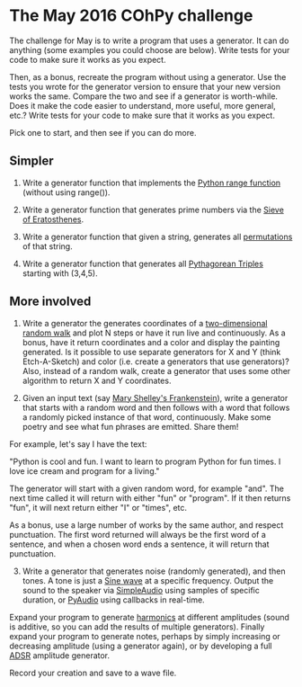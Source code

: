 # The May 2016 COhPy challenge

The challenge for May is to write a program that uses a generator. It can do
anything (some examples you could choose are below). Write tests for your
code to make sure it works as you expect.

Then, as a bonus, recreate the program without using a generator. Use the tests
you wrote for the generator version to ensure that your new version works the same.
Compare the two and see if a generator is worth-while. Does it make the code
easier to understand, more useful, more general, etc.? Write tests for your code
to make sure that it works as you expect.

Pick one to start, and then see if you can do more.

## Simpler ##

1. Write a generator function that implements the [Python range
   function](https://docs.python.org/3/library/functions.html#func-range)
   (without using range()).

2. Write a generator function that generates prime numbers via the [Sieve of Eratosthenes](https://en.wikipedia.org/wiki/Sieve_of_Eratosthenes).

3. Write a generator function that given a string, generates all [permutations](https://en.wikipedia.org/wiki/Permutation) of that string.

4. Write a generator function that generates all [Pythagorean Triples](https://en.wikipedia.org/wiki/Pythagorean_triple) starting with (3,4,5).


## More involved ##

1. Write a generator the generates coordinates of a [two-dimensional random walk](https://en.wikipedia.org/wiki/Random_walk) and plot N steps
or have it run live and continuously. As a bonus, have it return coordinates and a color and display the painting generated. Is it possible to
use separate generators for X and Y (think Etch-A-Sketch) and color (i.e. create a generators that use generators)? Also, instead of a random
walk, create a generator that uses some other algorithm to return X and Y coordinates.

2. Given an input text (say [Mary Shelley's Frankenstein](http://www.gutenberg.org/cache/epub/84/pg84.txt)), write a generator that starts with
a random word and then follows with a word that follows a randomly picked instance of that word, continuously. Make some poetry and see what fun
phrases are emitted. Share them!

 For example, let's say I have the text:

 "Python is cool and fun. I want to learn to program Python for fun times. I love ice cream and program for a living."

 The generator will start with a given random word, for example "and". The next time called it will return with either "fun" or "program".
 If it then returns "fun", it will next return either "I" or "times", etc.

 As a bonus, use a large number of works by the same author, and respect punctuation. The first word returned will always be the first word of
 a sentence, and when a chosen word ends a sentence, it will return that punctuation.

3. Write a generator that generates noise (randomly generated), and then tones. A tone is just a [Sine wave](https://en.wikipedia.org/wiki/Sine_wave) at a specific frequency.
Output the sound to the speaker via [SimpleAudio](http://simpleaudio.readthedocs.io/en/latest/) using samples of specific duration, or
[PyAudio](https://people.csail.mit.edu/hubert/pyaudio/) using callbacks in real-time.

 Expand your program to generate [harmonics](https://en.wikipedia.org/wiki/Harmonic) at different amplitudes (sound is additive, so you can add
 the results of multiple generators). Finally expand your program to generate notes, perhaps by simply increasing or decreasing amplitude (using a generator again),
 or by developing a full [ADSR](https://en.wikipedia.org/wiki/Synthesizer#Attack_Decay_Sustain_Release_.28ADSR.29_envelope) amplitude generator.

 Record your creation and save to a wave file.

